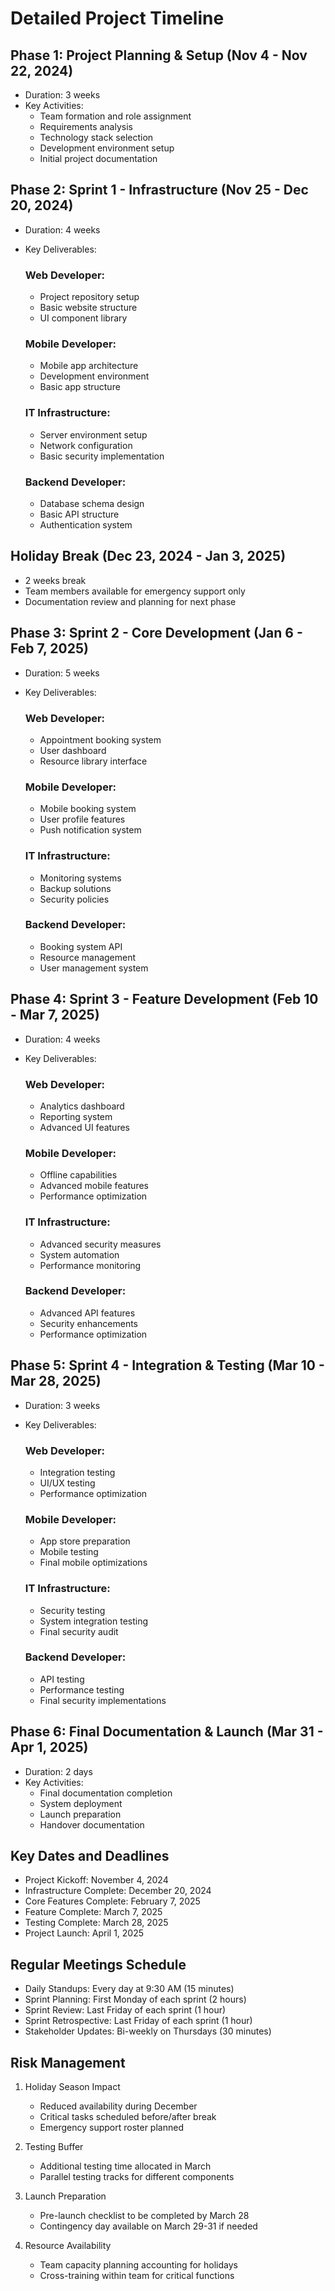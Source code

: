 # Detailed Project Timeline

## Phase 1: Project Planning & Setup (Nov 4 - Nov 22, 2024)
- Duration: 3 weeks
- Key Activities:
  * Team formation and role assignment
  * Requirements analysis
  * Technology stack selection
  * Development environment setup
  * Initial project documentation

## Phase 2: Sprint 1 - Infrastructure (Nov 25 - Dec 20, 2024)
- Duration: 4 weeks
- Key Deliverables:
  ### Web Developer:
  * Project repository setup
  * Basic website structure
  * UI component library
  
  ### Mobile Developer:
  * Mobile app architecture
  * Development environment
  * Basic app structure
  
  ### IT Infrastructure:
  * Server environment setup
  * Network configuration
  * Basic security implementation
  
  ### Backend Developer:
  * Database schema design
  * Basic API structure
  * Authentication system

## Holiday Break (Dec 23, 2024 - Jan 3, 2025)
- 2 weeks break
- Team members available for emergency support only
- Documentation review and planning for next phase

## Phase 3: Sprint 2 - Core Development (Jan 6 - Feb 7, 2025)
- Duration: 5 weeks
- Key Deliverables:
  ### Web Developer:
  * Appointment booking system
  * User dashboard
  * Resource library interface
  
  ### Mobile Developer:
  * Mobile booking system
  * User profile features
  * Push notification system
  
  ### IT Infrastructure:
  * Monitoring systems
  * Backup solutions
  * Security policies
  
  ### Backend Developer:
  * Booking system API
  * Resource management
  * User management system

## Phase 4: Sprint 3 - Feature Development (Feb 10 - Mar 7, 2025)
- Duration: 4 weeks
- Key Deliverables:
  ### Web Developer:
  * Analytics dashboard
  * Reporting system
  * Advanced UI features
  
  ### Mobile Developer:
  * Offline capabilities
  * Advanced mobile features
  * Performance optimization
  
  ### IT Infrastructure:
  * Advanced security measures
  * System automation
  * Performance monitoring
  
  ### Backend Developer:
  * Advanced API features
  * Security enhancements
  * Performance optimization

## Phase 5: Sprint 4 - Integration & Testing (Mar 10 - Mar 28, 2025)
- Duration: 3 weeks
- Key Deliverables:
  ### Web Developer:
  * Integration testing
  * UI/UX testing
  * Performance optimization
  
  ### Mobile Developer:
  * App store preparation
  * Mobile testing
  * Final mobile optimizations
  
  ### IT Infrastructure:
  * Security testing
  * System integration testing
  * Final security audit
  
  ### Backend Developer:
  * API testing
  * Performance testing
  * Final security implementations

## Phase 6: Final Documentation & Launch (Mar 31 - Apr 1, 2025)
- Duration: 2 days
- Key Activities:
  * Final documentation completion
  * System deployment
  * Launch preparation
  * Handover documentation

## Key Dates and Deadlines
- Project Kickoff: November 4, 2024
- Infrastructure Complete: December 20, 2024
- Core Features Complete: February 7, 2025
- Feature Complete: March 7, 2025
- Testing Complete: March 28, 2025
- Project Launch: April 1, 2025

## Regular Meetings Schedule
- Daily Standups: Every day at 9:30 AM (15 minutes)
- Sprint Planning: First Monday of each sprint (2 hours)
- Sprint Review: Last Friday of each sprint (1 hour)
- Sprint Retrospective: Last Friday of each sprint (1 hour)
- Stakeholder Updates: Bi-weekly on Thursdays (30 minutes)

## Risk Management
1. Holiday Season Impact
   - Reduced availability during December
   - Critical tasks scheduled before/after break
   - Emergency support roster planned

2. Testing Buffer
   - Additional testing time allocated in March
   - Parallel testing tracks for different components

3. Launch Preparation
   - Pre-launch checklist to be completed by March 28
   - Contingency day available on March 29-31 if needed

4. Resource Availability
   - Team capacity planning accounting for holidays
   - Cross-training within team for critical functions
